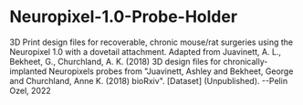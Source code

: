 # Neuropixel-1.0-Probe-Holder
3D Print design files for recoverable, chronic mouse/rat surgeries using the Neuropixel 1.0 with a dovetail attachment. Adapted from Juavinett, A. L., Bekheet, G., Churchland, A. K. (2018) 3D design files for chronically-implanted Neuropixels probes from "Juavinett, Ashley and Bekheet, George and Churchland, Anne K. (2018) bioRxiv". [Dataset] (Unpublished).
--Pelin Ozel, 2022
